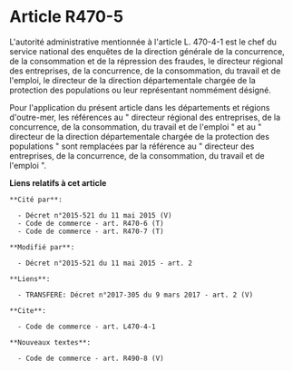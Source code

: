# Article R470-5

L'autorité administrative mentionnée à l'article L. 470-4-1 est le chef du service national des enquêtes de la direction
générale de la concurrence, de la consommation et de la répression des fraudes, le directeur régional des entreprises, de la
concurrence, de la consommation, du travail et de l'emploi, le directeur de la direction départementale chargée de la
protection des populations ou leur représentant nommément désigné. 

Pour l'application du présent article dans les départements et régions d'outre-mer, les références au " directeur régional
des entreprises, de la concurrence, de la consommation, du travail et de l'emploi " et au " directeur de la direction
départementale chargée de la protection des populations " sont remplacées par la référence au " directeur des entreprises, de
la concurrence, de la consommation, du travail et de l'emploi ".

**Liens relatifs à cet article**

	**Cité par**:

	  - Décret n°2015-521 du 11 mai 2015 (V)
	  - Code de commerce - art. R470-6 (T)
	  - Code de commerce - art. R470-7 (T)

	**Modifié par**:

	  - Décret n°2015-521 du 11 mai 2015 - art. 2

	**Liens**:

	  - TRANSFERE: Décret n°2017-305 du 9 mars 2017 - art. 2 (V)

	**Cite**:

	  - Code de commerce - art. L470-4-1

	**Nouveaux textes**:

	  - Code de commerce - art. R490-8 (V)
